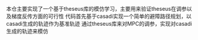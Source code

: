 本仓主要实现了一个基于theseus库的模仿学习，主要用来验证theseus在调参以及梯度反传方面的可行性
代码首先基于casadi实现一个简单的避障路径规划，以casadi生成的轨迹作为基准轨迹
通过theseus库来对MPC的调参，实现对casadi生成的轨迹来模仿
